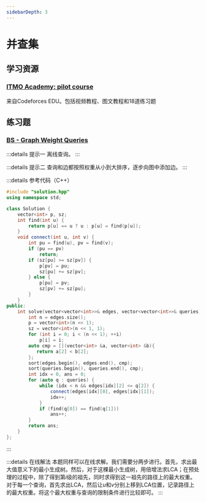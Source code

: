 ```yaml
---
sidebarDepth: 3
---
```


# 并查集

## 学习资源

### [ITMO Academy: pilot course](https://codeforces.com/edu/course/2/lesson/7)

来自Codeforces EDU。包括视频教程、图文教程和18道练习题

## 练习题

### [BS - Graph Weight Queries](https://binarysearch.io/problems/Graph-Weight-Queries)

:::details 提示一
离线查询。
:::

:::details 提示二
查询和边都按照权重从小到大排序，逐步向图中添加边。
:::

:::details 参考代码（C++）

```cpp
#include "solution.hpp"
using namespace std;

class Solution {
    vector<int> p, sz;
    int find(int u) {
        return p[u] == u ? u : p[u] = find(p[u]);
    }
    void connect(int u, int v) {
        int pu = find(u), pv = find(v);
        if (pu == pv)
            return;
        if (sz[pu] >= sz[pv]) {
            p[pv] = pu;
            sz[pu] += sz[pv];
        } else {
            p[pu] = pv;
            sz[pv] += sz[pu];
        }
    }
public:
    int solve(vector<vector<int>>& edges, vector<vector<int>>& queries) {
        int n = edges.size();
        p = vector<int>(n << 1);
        sz = vector<int>(n << 1, 1);
        for (int i = 0; i < (n << 1); ++i)
            p[i] = i;
        auto cmp = [](vector<int> &a, vector<int> &b){
           return a[2] < b[2];
        };
        sort(edges.begin(), edges.end(), cmp);
        sort(queries.begin(), queries.end(), cmp);
        int idx = 0, ans = 0;
        for (auto q : queries) {
            while (idx < n && edges[idx][2] <= q[2]) {
                connect(edges[idx][0], edges[idx][1]);
                idx++;
            }
            if (find(q[0]) == find(q[1]))
                ans++;
        }
        return ans;
    }
};
```

:::

:::details 在线解法
本题同样可以在线求解。我们需要分两步进行。首先，求出最大值意义下的最小生成树。然后，对于这棵最小生成树，用倍增法求LCA；在预处理的过程中，除了得到第$i$级的祖先，同时求得到这一祖先的路径上的最大权重。对于每一个查询，首先求出LCA，然后让$u$和$v$分别上移到LCA位置，记录路径上的最大权重。将这个最大权重与查询的限制条件进行比较即可。
:::

<Utterances />
